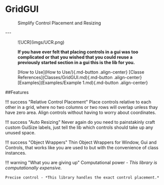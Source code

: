 # GridGUI
<figure markdown="1">
Simplify Control Placement and Resizing
</figure>
---
<figure markdown="1">
![UCR](imgs/UCR.png)

**If you have ever felt that placing controls in a gui was too complicated or that you wished that you could reuse a previously started section in a gui this is the lib for you.**
</figure>

<figure markdown="1">
[How to Use](How to Use/){.md-button .align-center}
[Classe References](Classes/GridGUI.md){.md-button .align-center}
[Examples](Examples/Example 1.md){.md-button .align-center}
</figure>

##Features

!!! success "Relative Control Placement"
    Place controls relative to each other in a grid, where no two columns or two rows will overlap unless thay have zero area. Align controls without having to worry about coordinates.

!!! success "Auto Resizing"
    Never again do you need to painstakinly craft custom GuiSize labels, just tell the lib which controls should take up any unused space.

!!! success "Object Wrappers"
    Thin Object Wrappers for Window, Gui and Controls, that works like you are used to but with the convenience of class instances.

!!!	warning "What you are giving up"
	Computational power - *This library is computationally expensive.*
	
	Precise control - *This library handles the exact control placement.*
